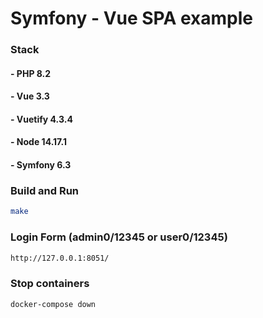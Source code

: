 # Symfony - Vue SPA example

### Stack
#### - PHP 8.2
#### - Vue 3.3
#### - Vuetify 4.3.4
#### - Node 14.17.1
#### - Symfony 6.3

### Build and Run

```bash
make
```

### Login Form (admin0/12345 or user0/12345)
```bash
http://127.0.0.1:8051/
```

### Stop containers

```bash
docker-compose down
